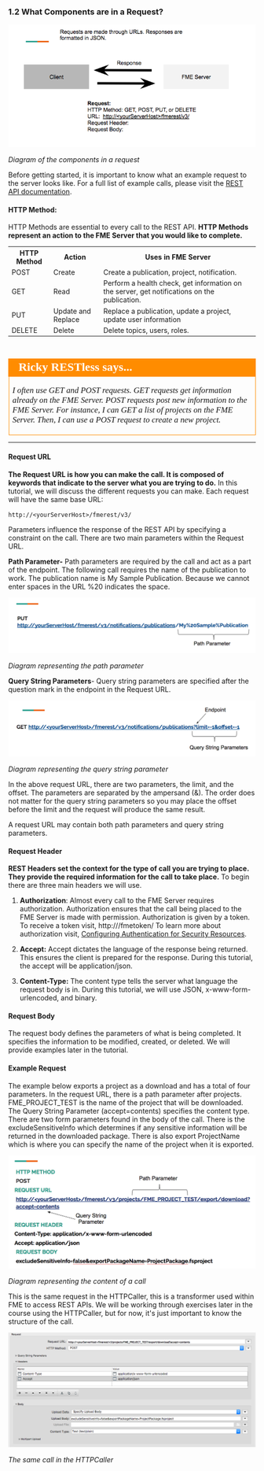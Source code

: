 ### 1.2 What Components are in a Request?

![](./Images/image1.2.1.request.png)

*Diagram of the components in a request*

Before getting started, it is important to know what an example request
to the server looks like. For a full list of example calls, please visit the
[REST API documentation](https://docs.safe.com/fme/html/FME_REST/apidoc/v3/#).

#### HTTP Method:

HTTP Methods are essential to every call to the REST API. **HTTP Methods
represent an action to the FME Server that you would like to complete.**



<table>

<tr>
<th>HTTP Method</th>
<th>Action</th>
<th>Uses in FME Server</th>
</tr>

<tr>
<td>POST</td>
<td>Create</td>
<td>Create a publication, project, notification.</td>
</tr>

<tr>
<td>GET</td>
<td>Read</td>
<td>Perform a health check, get information on the server, get notifications on the publication.</td>
</tr>

<tr>
<td>PUT</td>
<td>Update and Replace</td>
<td>Replace a publication, update a project, update user information
</td>
</tr>

<tr>
<td>DELETE</td>
<td>Delete</td>
<td>Delete topics, users, roles.</td>
</tr>


</table>

<br>

<table style="border-spacing: 0px">
<tr>
<td style="vertical-align:middle;background-color:darkorange;border: 2px solid darkorange">
<i class="fa fa-quote-left fa-lg fa-pull-left fa-fw" style="color:white;padding-right: 12px;vertical-align:text-top"></i>
<span style="color:white;font-size:x-large;font-weight: bold;font-family:serif">Ricky RESTless says...</span>
</td>
</tr>

<tr>
<td style="border: 1px solid darkorange">
<span style="font-family:serif; font-style:italic; font-size:larger">

I often use GET and POST requests. GET requests get information already on the FME Server. POST requests post new information to the FME Server. For instance, I can GET a list of projects on the FME Server. Then, I can use a POST request to create a new project.  

</span>
</td>
</tr>
</table>

---


#### Request URL

**The Request URL is how you can make the call. It is composed of
keywords that indicate to the server what you are trying to do.** In
this tutorial, we will discuss the different requests you can make.
Each request will have the same base URL:

    http://<yourServerHost>/fmerest/v3/

Parameters influence the response of the REST API by specifying a
constraint on the call. There are two main parameters within the Request
URL.

**Path Parameter-** Path parameters are required by the call and act as
a part of the endpoint. The following call requires the name of the
publication to work. The publication name is My Sample Publication.
Because we cannot enter spaces in the URL %20 indicates the space.

![](./Images/image1.2.2a.path.png)

*Diagram representing the path parameter*

**Query String Parameters**- Query string parameters are specified after
the question mark in the endpoint in the Request URL.

![](./Images/image1.2.3a.query.png)

*Diagram representing the query string parameter*

In the above request URL, there are two parameters, the limit, and the
offset. The parameters are separated by the ampersand (&). The order
does not matter for the query string parameters so you may place the
offset before the limit and the request will produce the same result.

A request URL may contain both path parameters and query string
parameters.

#### Request Header

**REST Headers set the context for the type of call you are trying to
place. They provide the required information for the call to take
place.** To begin there are three main headers we will use.

1. **Authorization**: Almost every call to the FME Server requires
authorization. Authorization ensures that the call being placed to the
FME Server is made with permission. Authorization is given by a token.
To receive a token visit,
        http://<yourServerHost>/fmetoken/
To learn more about authorization visit,
[Configuring Authentication for Security Resources](http://docs.safe.com/fme/2017.1/html/FME_Server_Documentation/Content/AdminGuide/Configuring-Authentication-for-Security-Resources.htm).

2. **Accept:** Accept dictates the language of the response being
returned. This ensures the client is prepared for the response. During
this tutorial, the accept will be application/json.

3. **Content-Type:** The content type tells the server what language the
request body is in. During this tutorial, we will use JSON,
x-www-form-urlencoded, and binary.

#### Request Body

The request body defines the parameters of what is being completed. It
specifies the information to be modified, created, or deleted. We will
provide examples later in the tutorial.

#### Example Request

The example below exports a project as a download and has a total of
four parameters. In the request URL, there is a path parameter after
projects. FME\_PROJECT\_TEST is the name of the project that will be
downloaded. The Query String Parameter (accept=contents) specifies the
content type. There are two form parameters found in the body of the
call. There is the excludeSensitiveInfo which determines if any
sensitive information will be returned in the downloaded package. There
is also export ProjectName which is where you can specify the name of
the project when it is exported.

![](./Images/image1.2.4a.call.png)

*Diagram representing the content of a call*

This is the same request in the HTTPCaller, this is a transformer used within FME to access REST APIs. We will be working through exercises later in the course using the HTTPCaller, but for now, it's just important to know the structure of the call.

![](./Images/image1.2.5a.HTTPCaller.png)

*The same call in the HTTPCaller*  
